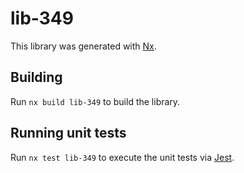 # lib-349

This library was generated with [Nx](https://nx.dev).

## Building

Run `nx build lib-349` to build the library.

## Running unit tests

Run `nx test lib-349` to execute the unit tests via [Jest](https://jestjs.io).
